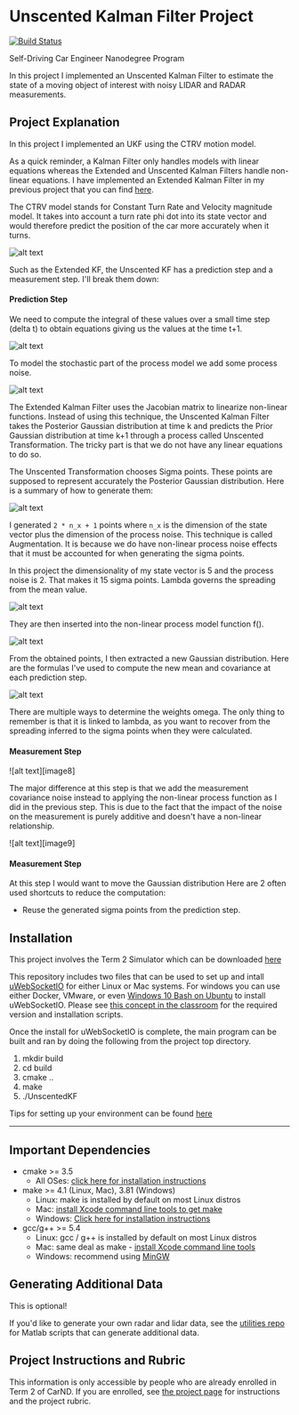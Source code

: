 # Unscented Kalman Filter Project

[![Build Status](https://travis-ci.org/Labonneguigue/CarND-Unscented-Kalman-Filter-Project.svg?branch=master)](https://travis-ci.org/Labonneguigue/CarND-Unscented-Kalman-Filter-Project)


Self-Driving Car Engineer Nanodegree Program

In this project I implemented an Unscented Kalman Filter to estimate the state of a moving object of interest with noisy LIDAR and RADAR measurements.

[//]: # (Image References)

[image1]: images/CTRV-diff-eq.tiff "CTRV"
[image2]: images/solution.tiff "solution"
[image3]: images/process_noise.tiff "noise"
[image4]: images/sigma.tiff "sigma"
[image5]: images/augmentation.tiff "augmentation"
[image6]: images/compute.tiff "compute"
[image7]: images/prediction.tiff "prediction"

## Project Explanation

In this project I implemented an UKF using the CTRV motion model.

As a quick reminder, a Kalman Filter only handles models with linear equations whereas the Extended and Unscented Kalman Filters handle non-linear equations. I have implemented an Extended Kalman Filter in my previous project that you can find [here](https://github.com/Labonneguigue/CarND-Extended-Kalman-Filter-Project).

The CTRV model stands for Constant Turn Rate and Velocity magnitude model. It takes into account a turn rate phi dot into its state vector and would therefore predict the position of the car more accurately when it turns.

![alt text][image1]

Such as the Extended KF, the Unscented KF has a prediction step and a measurement step. I'll break them down:

#### Prediction Step

We need to compute the integral of these values over a small time step (delta t) to obtain equations giving us the values at the time t+1.

![alt text][image2]

To model the stochastic part of the process model we add some process noise.

![alt text][image3]

The Extended Kalman Filter uses the Jacobian matrix to linearize non-linear functions. Instead of using this technique, the Unscented Kalman Filter takes the Posterior Gaussian distribution at time k and predicts the Prior Gaussian distribution at time k+1 through a process called Unscented Transformation. The tricky part is that we do not have any linear equations to do so.

The Unscented Transformation chooses Sigma points. These points are supposed to represent accurately the Posterior Gaussian distribution. Here is a summary of how to generate them:

![alt text][image4]

I generated `2 * n_x + 1` points where `n_x` is the dimension of the state vector plus the dimension of the process noise. This technique is called Augmentation. It is because we do have non-linear process noise effects that it must be accounted for when generating the sigma points.

In this project the dimensionality of my state vector is 5 and the process noise is 2. That makes it 15 sigma points.
Lambda governs the spreading from the mean value.

![alt text][image5]

They are then inserted into the non-linear process model function f().

![alt text][image6]

From the obtained points, I then extracted a new Gaussian distribution. Here are the formulas I've used to compute the new mean and covariance at each prediction step.

![alt text][image7]

There are multiple ways to determine the weights omega. The only thing to remember is that it is linked to lambda, as you want to recover from the spreading inferred to the sigma points when they were calculated.

#### Measurement Step

![alt text][image8]

The major difference at this step is that we add the measurement covariance noise instead to applying the non-linear process function as I did in the previous step. This is due to the fact that the impact of the noise on the measurement is purely additive and doesn't have a non-linear relationship.

![alt text][image9]

#### Measurement Step

At this step I would want to move the Gaussian distribution  Here are 2 often used shortcuts to reduce the computation:

*   Reuse the generated sigma points from the prediction step.

## Installation

This project involves the Term 2 Simulator which can be downloaded [here](https://github.com/udacity/self-driving-car-sim/releases)

This repository includes two files that can be used to set up and intall [uWebSocketIO](https://github.com/uWebSockets/uWebSockets) for either Linux or Mac systems. For windows you can use either Docker, VMware, or even [Windows 10 Bash on Ubuntu](https://www.howtogeek.com/249966/how-to-install-and-use-the-linux-bash-shell-on-windows-10/) to install uWebSocketIO. Please see [this concept in the classroom](https://classroom.udacity.com/nanodegrees/nd013/parts/40f38239-66b6-46ec-ae68-03afd8a601c8/modules/0949fca6-b379-42af-a919-ee50aa304e6a/lessons/f758c44c-5e40-4e01-93b5-1a82aa4e044f/concepts/16cf4a78-4fc7-49e1-8621-3450ca938b77) for the required version and installation scripts.

Once the install for uWebSocketIO is complete, the main program can be built and ran by doing the following from the project top directory.

1. mkdir build
2. cd build
3. cmake ..
4. make
5. ./UnscentedKF

Tips for setting up your environment can be found [here](https://classroom.udacity.com/nanodegrees/nd013/parts/40f38239-66b6-46ec-ae68-03afd8a601c8/modules/0949fca6-b379-42af-a919-ee50aa304e6a/lessons/f758c44c-5e40-4e01-93b5-1a82aa4e044f/concepts/23d376c7-0195-4276-bdf0-e02f1f3c665d)

---

## Important Dependencies
* cmake >= 3.5
  * All OSes: [click here for installation instructions](https://cmake.org/install/)
* make >= 4.1 (Linux, Mac), 3.81 (Windows)
  * Linux: make is installed by default on most Linux distros
  * Mac: [install Xcode command line tools to get make](https://developer.apple.com/xcode/features/)
  * Windows: [Click here for installation instructions](http://gnuwin32.sourceforge.net/packages/make.htm)
* gcc/g++ >= 5.4
  * Linux: gcc / g++ is installed by default on most Linux distros
  * Mac: same deal as make - [install Xcode command line tools](https://developer.apple.com/xcode/features/)
  * Windows: recommend using [MinGW](http://www.mingw.org/)


## Generating Additional Data

This is optional!

If you'd like to generate your own radar and lidar data, see the
[utilities repo](https://github.com/udacity/CarND-Mercedes-SF-Utilities) for
Matlab scripts that can generate additional data.

## Project Instructions and Rubric

This information is only accessible by people who are already enrolled in Term 2
of CarND. If you are enrolled, see [the project page](https://classroom.udacity.com/nanodegrees/nd013/parts/40f38239-66b6-46ec-ae68-03afd8a601c8/modules/0949fca6-b379-42af-a919-ee50aa304e6a/lessons/c3eb3583-17b2-4d83-abf7-d852ae1b9fff/concepts/f437b8b0-f2d8-43b0-9662-72ac4e4029c1)
for instructions and the project rubric.

